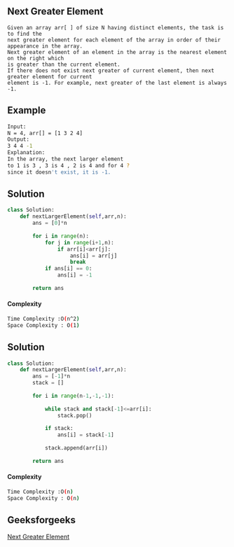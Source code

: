 ## Next Greater Element
```
Given an array arr[ ] of size N having distinct elements, the task is to find the 
next greater element for each element of the array in order of their appearance in the array.
Next greater element of an element in the array is the nearest element on the right which 
is greater than the current element.
If there does not exist next greater of current element, then next greater element for current 
element is -1. For example, next greater of the last element is always -1.
```

## Example 
```bash
Input: 
N = 4, arr[] = [1 3 2 4]
Output:
3 4 4 -1
Explanation:
In the array, the next larger element 
to 1 is 3 , 3 is 4 , 2 is 4 and for 4 ? 
since it doesn't exist, it is -1.

```

## Solution 

```python
class Solution:
    def nextLargerElement(self,arr,n):
        ans = [0]*n
        
        for i in range(n):
            for j in range(i+1,n):
                if arr[i]<arr[j]:
                    ans[i] = arr[j]
                    break
            if ans[i] == 0:
                ans[i] = -1
                
        return ans
 ```
#### Complexity
```bash
Time Complexity :O(n^2)
Space Complexity : O(1)
```


## Solution
```python
class Solution:
    def nextLargerElement(self,arr,n):
        ans = [-1]*n
        stack = []
        
        for i in range(n-1,-1,-1):
            
            while stack and stack[-1]<=arr[i]:
                stack.pop()
                
            if stack:
                ans[i] = stack[-1]
                
            stack.append(arr[i])
            
        return ans
 ```
 #### Complexity
```bash
Time Complexity :O(n)
Space Complexity : O(n)
```
 

## Geeksforgeeks
[Next Greater Element](https://practice.geeksforgeeks.org/problems/next-larger-element-1587115620/1?page=1&difficulty[]=1&status[]=unsolved&company[]=Amazon&company[]=Microsoft&company[]=Flipkart&company[]=Adobe&company[]=Google&company[]=Goldman%20Sachs&sortBy=submissions)
